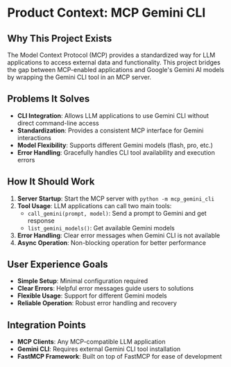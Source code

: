 # Product Context: MCP Gemini CLI

## Why This Project Exists

The Model Context Protocol (MCP) provides a standardized way for LLM applications to access external data and functionality. This project bridges the gap between MCP-enabled applications and Google's Gemini AI models by wrapping the Gemini CLI tool in an MCP server.

## Problems It Solves

- **CLI Integration**: Allows LLM applications to use Gemini CLI without direct command-line access
- **Standardization**: Provides a consistent MCP interface for Gemini interactions
- **Model Flexibility**: Supports different Gemini models (flash, pro, etc.)
- **Error Handling**: Gracefully handles CLI tool availability and execution errors

## How It Should Work

1. **Server Startup**: Start the MCP server with `python -m mcp_gemini_cli`
2. **Tool Usage**: LLM applications can call two main tools:
   - `call_gemini(prompt, model)`: Send a prompt to Gemini and get response
   - `list_gemini_models()`: Get available Gemini models
3. **Error Handling**: Clear error messages when Gemini CLI is not available
4. **Async Operation**: Non-blocking operation for better performance

## User Experience Goals

- **Simple Setup**: Minimal configuration required
- **Clear Errors**: Helpful error messages guide users to solutions
- **Flexible Usage**: Support for different Gemini models
- **Reliable Operation**: Robust error handling and recovery

## Integration Points

- **MCP Clients**: Any MCP-compatible LLM application
- **Gemini CLI**: Requires external Gemini CLI tool installation
- **FastMCP Framework**: Built on top of FastMCP for ease of development
